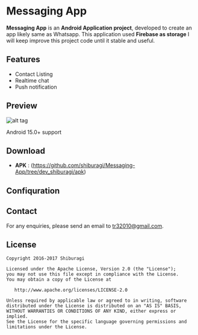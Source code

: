 # Messaging App

**Messaging App** is an **Android Application project**, developed to create an app likely same as Whatsapp. 
This application used **Firebase as storage**
I will keep improve this project code until it stable and useful.

## Features
 * Contact Listing
 * Realtime chat
 * Push notification
 
## Preview
![alt tag](https://github.com/shiburagi/Messaging-App/blob/dev_shiburagi/preview/preview1.gif)


Android 15.0+ support

## Download
 * **APK** : (https://github.com/shiburagi/Messaging-App/tree/dev_shiburagi/apk) 

## Confiquration


## Contact
For any enquiries, please send an email to tr32010@gmail.com. 

## License

    Copyright 2016-2017 Shiburagi

    Licensed under the Apache License, Version 2.0 (the "License");
    you may not use this file except in compliance with the License.
    You may obtain a copy of the License at

       http://www.apache.org/licenses/LICENSE-2.0

    Unless required by applicable law or agreed to in writing, software
    distributed under the License is distributed on an "AS IS" BASIS,
    WITHOUT WARRANTIES OR CONDITIONS OF ANY KIND, either express or implied.
    See the License for the specific language governing permissions and
    limitations under the License.

